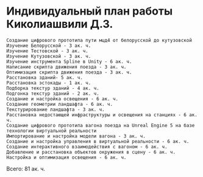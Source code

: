 # Индивидуальный план работы Киколиашвили Д.З.

    Создание цифрового прототипа пути мцд4 от белорусской до кутузовской
    Изучение Белорусской - 3 ак. ч.
    Изучение Тестовской - 3 ак. ч.
    Изучение Кутузовской - 3 ак. ч.
    Изучение инструмента Spline в Unity - 6 ак. ч.
    Написание скрипта движения поезда - 3 ак. ч.
    Оптимизация скрипта движения поезда - 3 ак. ч.
    Расстановка зданий- 5 ак. ч.
    Расстановка эстокады - 1 ак. ч.
    Подборка текстур зданий - 4 ак. ч.
    Подгонка текстур зданий - 2 ак. ч.
    Создание и настройка освещения - 6 ак. ч.
    Создание геометрии ландшафта - 6 ак. ч.
    Текстурирование ландшафта - 3 ак. ч.
    Расстановка недостающей инфраструктуры и освещения на станциях - 6 ак. ч.
    Создание цифрового прототипа вагона поезда на Unreal Engine 5 на базе технологии виртуальной реальности
    Импортирование и настройка модели вагона - 3 ак. ч.
    Создание и настройка управления в виртуальной реальности - 6 ак. ч.
    Создание интерактивного взаимодействия с вагоном - 6 ак. ч.
    Добавление и расстановка объектов окружения в сцену - 6 ак. ч.
    Настройка и оптимизация освещения - 6 ак. ч.

Всего: 81 ак. ч.
